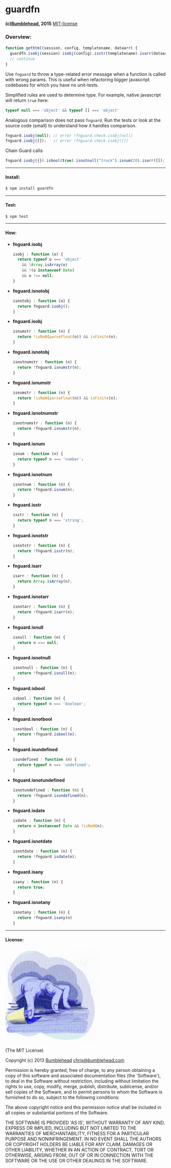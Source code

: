 guardfn
=======
**(c)[Bumblehead][0], 2015** [MIT-license](#license)

### Overview:

```javascript
function gethtml(session, config, templatename, dataarr) {
  guardfn.isobj(session).isobj(config).isstr(templatename).isarr(dataarr);
  // continue
}
```

Use `fnguard` to throw a type-related error message when a function is called with wrong params. This is useful when refactoring bigger javascript codebases for which you have no unit-tests.

Simplified rules are used to determine type. For example, native javascript will return `true` here:
```javascript
typeof null === 'object' && typeof [] === 'object'
```

Analogous comparison does not pass `fnguard`. Run the tests or look at the source code (small) to understand how it handles comparison.
```javascript
fnguard.isobj(null); // error !fnguard.check.isobj(null)
fnguard.isobj([]);   // error !fnguard.check.isobj([])
```

Chain Guard calls:
```javascript
fnguard.isobj({}).isbool(true).isnotnull("truck").isnum(20).isarr([]); // true
```

[0]: http://www.bumblehead.com                            "bumblehead"

---------------------------------------------------------
#### <a id="install"></a>Install:

```bash
$ npm install guardfn
```

---------------------------------------------------------
#### <a id="test"></a>Test:

```bash
$ npm test
```

---------------------------------------------------------
#### <a id="how"></a>How:

 * **fnguard.isobj**
   ```javascript
   isobj : function (o) {
     return typeof o === 'object' 
       && !Array.isArray(o) 
       && !(o instanceof Date)
       && o !== null;
   }
   ```

 * **fnguard.isnotobj**
   ```javascript
   isnotobj : function (o) {
     return fnguard.isobj();
   }
   ```

 * **fnguard.isobj**
   ```javascript
   isnumstr : function (n) {
     return !isNaN(parseFloat(n)) && isFinite(n);
   }
   ```

 * **fnguard.isnotobj**
   ```javascript
   isnotnumstr : function (n) {
     return !fnguard.isnumstr(n);
   }
   ```

 * **fnguard.isnumstr**
   ```javascript
   isnumstr : function (n) {
     return !isNaN(parseFloat(n)) && isFinite(n);
   }
   ```

 * **fnguard.isnotnumstr**
   ```javascript
   isnotnumstr : function (n) {
     return !fnguard.isnumstr(n);
   }
   ```

 * **fnguard.isnum**
   ```javascript
   isnum : function (n) {
     return typeof n === 'number';
   }
   ```

 * **fnguard.isnotnum**
   ```javascript
   isnotnum : function (n) {
     return !fnguard.isnum(n);
   }
   ```

 * **fnguard.isstr**
   ```javascript
   isstr : function (n) {
     return typeof n === 'string';
   }
   ```

 * **fnguard.isnotstr**
   ```javascript
   isnotstr : function (n) {
     return !fnguard.isstr(n);
   }
   ```

 * **fnguard.isarr**
   ```javascript
   isarr : function (n) {
     return Array.isArray(n);
   }
   ```

 * **fnguard.isnotarr**
   ```javascript
   isnotarr : function (n) {
     return !fnguard.isarr(n);
   }
   ```

 * **fnguard.isnull**
   ```javascript
   isnull : function (n) {
     return n === null;
   }
   ```

 * **fnguard.isnotnull**
   ```javascript
   isnotnull : function (n) {
     return !fnguard.isnull(n);
   }
   ```

 * **fnguard.isbool**
   ```javascript
   isbool : function (n) {
     return typeof n === 'boolean';
   }
   ```

 * **fnguard.isnotbool**
   ```javascript
   isnotbool : function (n) {
     return !fnguard.isbool(n);
   }
   ```

 * **fnguard.isundefined**
   ```javascript
   isundefined : function (n) {
     return typeof n === 'undefined';
   }
   ```

 * **fnguard.isnotundefined**
   ```javascript
   isnotundefined : function (n) {
     return !fnguard.isundefined(n);
   }
   ```

 * **fnguard.isdate**
   ```javascript
   isdate : function (n) {
     return n instanceof Date && !isNaN(n);
   }
   ```

 * **fnguard.isnotdate**
   ```javascript
   isnotdate : function (n) {
     return !fnguard.isdate(n);
   }
   ```

 * **fnguard.isany**
   ```javascript
   isany : function (n) {
     return true;
   }
   ```

 * **fnguard.isnotany**
   ```javascript
   isnotany : function (n) {
     return !fnguard.isany(n)
   }
   ```

---------------------------------------------------------
#### <a id="license">License:

 ![scrounge](https://github.com/iambumblehead/scroungejs/raw/master/img/hand.png) 

(The MIT License)

Copyright (c) 2013 [Bumblehead][0] <chris@bumblehead.com>

Permission is hereby granted, free of charge, to any person obtaining a copy of this software and associated documentation files (the 'Software'), to deal in the Software without restriction, including without limitation the rights to use, copy, modify, merge, publish, distribute, sublicense, and/or sell copies of the Software, and to permit persons to whom the Software is furnished to do so, subject to the following conditions:

The above copyright notice and this permission notice shall be included in all copies or substantial portions of the Software.

THE SOFTWARE IS PROVIDED 'AS IS', WITHOUT WARRANTY OF ANY KIND, EXPRESS OR IMPLIED, INCLUDING BUT NOT LIMITED TO THE WARRANTIES OF MERCHANTABILITY, FITNESS FOR A PARTICULAR PURPOSE AND NONINFRINGEMENT. IN NO EVENT SHALL THE AUTHORS OR COPYRIGHT HOLDERS BE LIABLE FOR ANY CLAIM, DAMAGES OR OTHER LIABILITY, WHETHER IN AN ACTION OF CONTRACT, TORT OR OTHERWISE, ARISING FROM, OUT OF OR IN CONNECTION WITH THE SOFTWARE OR THE USE OR OTHER DEALINGS IN THE SOFTWARE.
